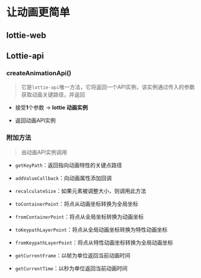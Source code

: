 # 让动画更简单

## lottie-web

## Lottie-api

### createAnimationApi()

> 它是`lottie-api`唯一方法，它将返回一个API实例，该实例通过传入的参数获取动画关键路径，并返回

- 接受**1**个参数 -> **lottie 动画实例**

- 返回动画API实例

### 附加方法

> 由动画API实例调用

- `getKeyPath`：返回指向动画特性的关键点路径

- `addValueCallback`：向动画属性添加回调

- `recalculateSize`：如果元素被调整大小，则调用此方法

- `toContainerPoint`：将点从动画坐标转换为全局坐标

- `fromContainerPoint`：将点从全局坐标转换为动画坐标

- `toKeypathLayerPoint`：将点从全局动画坐标转换为特性动画坐标

- `fromKeypathLayerPoint`：将点从特性动画坐标转换为全局动画坐标

- `getCurrentFrame`：以帧为单位返回当前动画时间

- `getCurrentTime`：以秒为单位返回当前动画时间